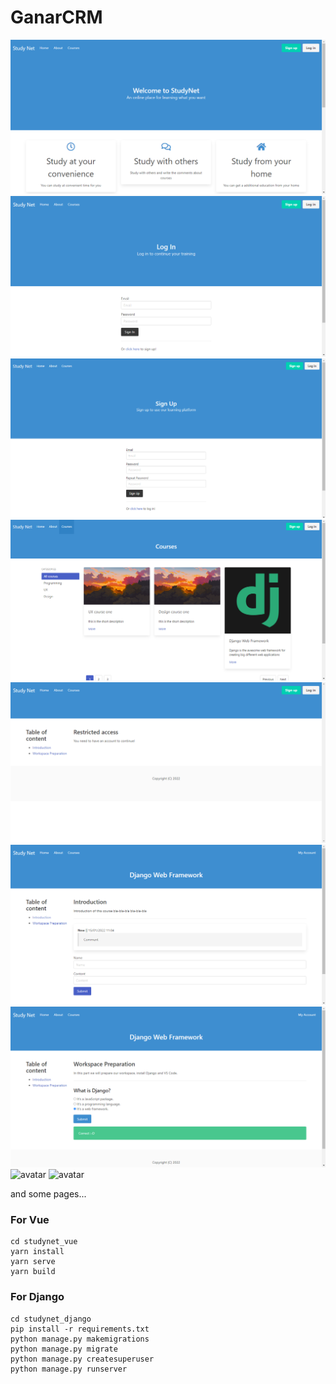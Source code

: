 # GanarCRM

![avatar](studynet_imgs/studynet-1.png)
![avatar](studynet_imgs/studynet-2.png)
![avatar](studynet_imgs/studynet-3.png)
![avatar](studynet_imgs/studynet-4.png)
![avatar](studynet_imgs/studynet-5.png)
![avatar](studynet_imgs/studynet-6.png)
![avatar](studynet_imgs/studynet-7.png)
![avatar](studynet_imgs/studynet-8.png)
![avatar](studynet_imgs/studynet-9.png)

and some pages...

### For Vue

```
cd studynet_vue
yarn install
yarn serve
yarn build
```

### For Django

```
cd studynet_django
pip install -r requirements.txt
python manage.py makemigrations
python manage.py migrate
python manage.py createsuperuser
python manage.py runserver
```

